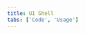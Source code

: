 ```yaml
---
title: UI Shell
tabs: ['Code', 'Usage']
---
```


<ComponentCode 
    name="Experimental UI Shell"
    component="ui-shell"
    variation="ui-shell" 
    experimental="true"
    hasReactVersion="true"
    >
</component>
